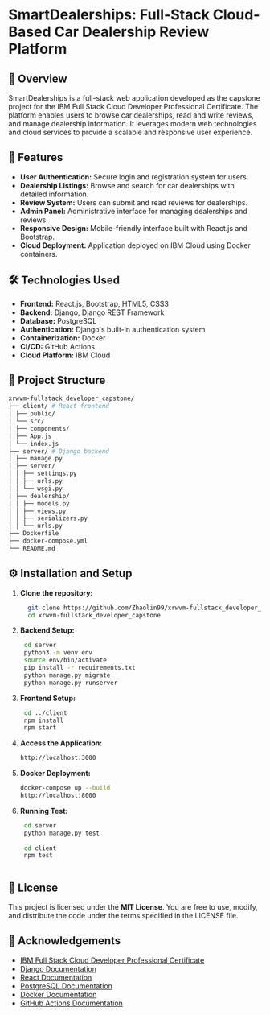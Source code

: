 # SmartDealerships: Full-Stack Cloud-Based Car Dealership Review Platform

## 📌 Overview

SmartDealerships is a full-stack web application developed as the capstone project for the IBM Full Stack Cloud Developer Professional Certificate. The platform enables users to browse car dealerships, read and write reviews, and manage dealership information. It leverages modern web technologies and cloud services to provide a scalable and responsive user experience.

## 🚀 Features

- **User Authentication:** Secure login and registration system for users.
- **Dealership Listings:** Browse and search for car dealerships with detailed information.
- **Review System:** Users can submit and read reviews for dealerships.
- **Admin Panel:** Administrative interface for managing dealerships and reviews.
- **Responsive Design:** Mobile-friendly interface built with React.js and Bootstrap.
- **Cloud Deployment:** Application deployed on IBM Cloud using Docker containers.

## 🛠️ Technologies Used

- **Frontend:** React.js, Bootstrap, HTML5, CSS3
- **Backend:** Django, Django REST Framework
- **Database:** PostgreSQL
- **Authentication:** Django's built-in authentication system
- **Containerization:** Docker
- **CI/CD:** GitHub Actions
- **Cloud Platform:** IBM Cloud

## 📂 Project Structure
```bash
xrwvm-fullstack_developer_capstone/
├── client/ # React frontend
│ ├── public/
│ └── src/
│ ├── components/
│ ├── App.js
│ └── index.js
├── server/ # Django backend
│ ├── manage.py
│ ├── server/
│ │ ├── settings.py
│ │ ├── urls.py
│ │ └── wsgi.py
│ ├── dealership/
│ │ ├── models.py
│ │ ├── views.py
│ │ ├── serializers.py
│ │ └── urls.py
├── Dockerfile
├── docker-compose.yml
└── README.md
```


## ⚙️ Installation and Setup

1. **Clone the repository:**
   ```bash
     git clone https://github.com/Zhaolin99/xrwvm-fullstack_developer_capstone.git
     cd xrwvm-fullstack_developer_capstone

2. **Backend Setup:**
   ```bash
    cd server
    python3 -m venv env
    source env/bin/activate
    pip install -r requirements.txt
    python manage.py migrate
    python manage.py runserver
   
3. **Frontend Setup:**
   ```bash
    cd ../client
    npm install
    npm start

4. **Access the Application:**
   ```bash
   http://localhost:3000

5. **Docker Deployment:**
   ```bash
   docker-compose up --build
   http://localhost:8000
6. **Running Test:**
   ```bash
    cd server
    python manage.py test
  
    cd client
    npm test



## 📄 License  
This project is licensed under the **MIT License**. You are free to use, modify, and distribute the code under the terms specified in the LICENSE file.  

## 🙌 Acknowledgements  
- [IBM Full Stack Cloud Developer Professional Certificate](https://www.coursera.org/professional-certificates/ibm-full-stack-cloud-developer)  
- [Django Documentation](https://docs.djangoproject.com/)  
- [React Documentation](https://reactjs.org/docs/getting-started.html)  
- [PostgreSQL Documentation](https://www.postgresql.org/docs/)  
- [Docker Documentation](https://docs.docker.com/)  
- [GitHub Actions Documentation](https://docs.github.com/en/actions)  


